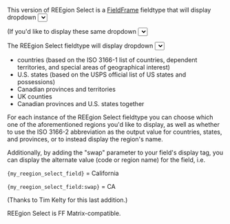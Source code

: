 This version of REEgion Select is a [FieldFrame](http://brandon-kelly.com/apps/fieldframe/) fieldtype that will display dropdown <select> lists of various types of geographical regions as a custom field in ExpressionEngine.

(If you'd like to display these same dropdown <select> lists on the public-facing side of your ExpressionEngine-powered site, [please see my plugin of the same name](http://github.com/amphibian/pi.reegion_select.ee_addon/).)

The REEgion Select fieldtype will display dropdown <select> lists of:

- countries (based on the ISO 3166-1 list of countries, dependent territories, and special areas of geographical interest)
- U.S. states (based on the USPS official list of US states and possessions)
- Canadian provinces and territories
- UK counties
- Canadian provinces and U.S. states together

For each instance of the REEgion Select fieldtype you can choose which one of the aforementioned regions you'd like to display, as well as whether to use the ISO 3166-2 abbreviation as the output value for countries, states, and provinces, or to instead display the region's name.

Additionally, by adding the "swap" parameter to your field's display tag, you can display the alternate value (code or region name) for the field, i.e.

`{my_reegion_select_field}` = California

`{my_reegion_select_field:swap}` = CA

(Thanks to Tim Kelty for this last addition.)

REEgion Select is FF Matrix-compatible.